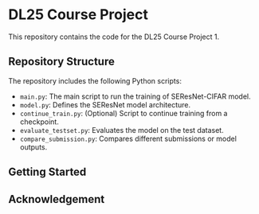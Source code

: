 # DL25 Course Project

This repository contains the code for the DL25 Course Project 1.

## Repository Structure

The repository includes the following Python scripts:

- `main.py`: The main script to run the training of SEResNet-CIFAR model.
- `model.py`: Defines the SEResNet model architecture.
- `continue_train.py`: (Optional) Script to continue training from a checkpoint.​
- `evaluate_testset.py`: Evaluates the model on the test dataset.
- `compare_submission.py`: Compares different submissions or model outputs.

## Getting Started

## Acknowledgement

